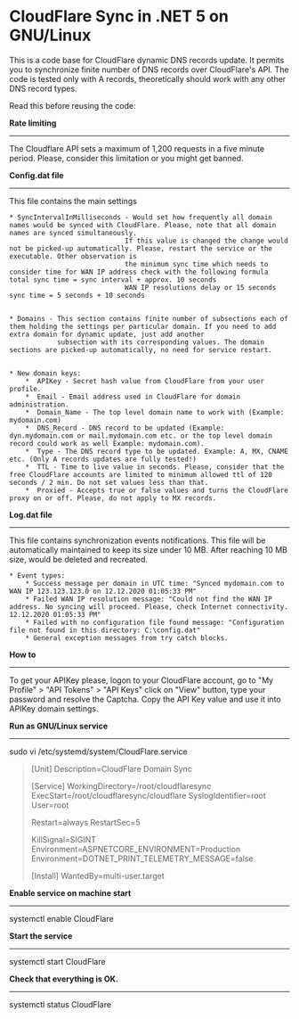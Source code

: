 # CloudFlare Sync in .NET 5 on GNU/Linux

This is a code base for CloudFlare dynamic DNS records update. It permits you to synchronize finite number of DNS records over CloudFlare's API.
The code is tested only with A records, theoretically should work with any other DNS record types.


Read this before reusing the code:


**Rate limiting**
****
The Cloudflare API sets a maximum of 1,200 requests in a five minute period. Please, consider this limitation or you might get banned.


**Config.dat file**
****
This file contains the main settings

	* SyncIntervalInMilliseconds - Would set how frequently all domain names would be synced with CloudFlare. Please, note that all domain names are synced simultaneously.
							     If this value is changed the change would not be picked-up automatically. Please, restart the service or the executable. Other observation is
								 the minimum sync time which needs to consider time for WAN IP address check with the following formula total sync time = sync interval + approx. 10 seconds
								 WAN IP resolutions delay or 15 seconds sync time = 5 seconds + 10 seconds

	
	* Domains - This section contains finite number of subsections each of them holding the settings per particular domain. If you need to add extra domain for dynamic update, just add another 
				subsection with its corresponding values. The domain sections are picked-up automatically, no need for service restart.


	* New domain keys:
	    *  APIKey - Secret hash value from CloudFlare from your user profile.
	    *  Email - Email address used in CloudFlare for domain administration.
		*  Domain_Name - The top level domain name to work with (Example: mydomain.com)
		*  DNS_Record - DNS record to be updated (Example: dyn.mydomain.com or mail.mydomain.com etc. or the top level domain record could work as well Example: mydomain.com).
		*  Type - The DNS record type to be updated. Example: A, MX, CNAME etc. (Only A records updates are fully tested!)
		*  TTL - Time to live value in seconds. Please, consider that the free CloudFlare accounts are limited to minimum allowed ttl of 120 seconds / 2 min. Do not set values less than that.
		*  Proxied - Accepts true or false values and turns the CloudFlare proxy on or off. Please, do not apply to MX records.

**Log.dat file**
****
This file contains synchronization events notifications. This file will be automatically maintained to keep its size under 10 MB. After reaching 10 MB size, would be deleted and recreated.

	* Event types:
		* Success message per domain in UTC time: "Synced mydomain.com to WAN IP 123.123.123.0 on 12.12.2020 01:05:33 PM"
		* Failed WAN IP resolution message: "Could not find the WAN IP address. No syncing will proceed. Please, check Internet connectivity. 12.12.2020 01:05:33 PM"
		* Failed with no configuration file found message: "Configuration file not found in this directory: C:\config.dat"
		* General exception messages from try catch blocks.


**How to**
****
To get your APIKey please, logon to your CloudFlare account, go to "My Profile" > "API Tokens" > "API Keys" click on "View" button, type your password and resolve the Captcha. Copy the API Key value and use it into APIKey domain settings.

**Run as GNU/Linux service**
****
sudo vi /etc/systemd/system/CloudFlare.service


> [Unit]
> Description=CloudFlare Domain Sync
> 
> [Service]
> WorkingDirectory=/root/cloudflaresync
> ExecStart=/root/cloudflaresync/cloudflare
> SyslogIdentifier=root
> User=root
> 
> Restart=always
> RestartSec=5
> 
> KillSignal=SIGINT
> Environment=ASPNETCORE_ENVIRONMENT=Production
> Environment=DOTNET_PRINT_TELEMETRY_MESSAGE=false
> 
> [Install]
> WantedBy=multi-user.target


**Enable service on machine start**
****
systemctl enable CloudFlare

**Start the service**
****
systemctl start CloudFlare

**Check that everything is OK.**
****
systemctl status CloudFlare

